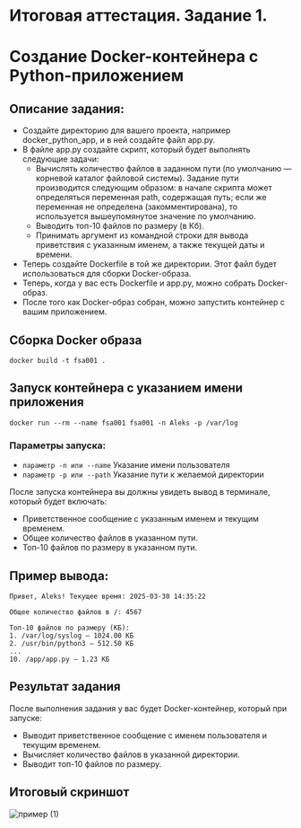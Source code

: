 # Итоговая аттестация. Задание 1.
# Создание Docker-контейнера с Python-приложением
## Описание задания:
- Создайте директорию для вашего проекта, например docker_python_app, и в ней создайте файл app.py.
- В файле app.py создайте скрипт, который будет выполнять следующие задачи:
  - Вычислять количество файлов в заданном пути (по умолчанию — корневой каталог файловой системы). Задание пути производится следующим образом: в начале скрипта может определяться переменная path, содержащая путь; если же переменная не определена (закомментирована), то используется вышеупомянутое значение по умолчанию.
  - Выводить топ-10 файлов по размеру (в Кб).
  - Принимать аргумент из командной строки для вывода приветствия с указанным именем, а также текущей даты и времени.
- Теперь создайте Dockerfile в той же директории. Этот файл будет использоваться для сборки Docker-образа.
- Теперь, когда у вас есть Dockerfile и app.py, можно собрать Docker-образ.
- После того как Docker-образ собран, можно запустить контейнер с вашим приложением. 

## Сборка Docker образа
```docker build -t fsa001 .```

## Запуск контейнера с указанием имени приложения
```docker run --rm --name fsa001 fsa001 -n Aleks -p /var/log```
### Параметры запуска:
- ```параметр -n или --name``` Указание имени пользователя
- ```параметр -p или --path``` Указание пути к желаемой директории

После запуска контейнера вы должны увидеть вывод в терминале, который будет включать:

- Приветственное сообщение с указанным именем и текущим временем.
- Общее количество файлов в указанном пути.
- Топ-10 файлов по размеру в указанном пути.

## Пример вывода:
```
Привет, Aleks! Текущее время: 2025-03-30 14:35:22

Общее количество файлов в /: 4567

Топ-10 файлов по размеру (КБ):
1. /var/log/syslog — 1024.00 КБ
2. /usr/bin/python3 — 512.50 КБ
...
10. /app/app.py — 1.23 КБ
```

## Результат задания
После выполнения задания у вас будет Docker-контейнер, который при запуске:
- Выводит приветственное сообщение с именем пользователя и текущим временем.
- Вычисляет количество файлов в указанной директории.
- Выводит топ-10 файлов по размеру.

## Итоговый скриншот
![пример (1)](https://github.com/AlboMac/Data1t-final01/blob/115b1cf16fbc9962ac765574897dae0b975761e9/SCREENSHOT/Screenshot%20from%202025-03-30%2019-53-08.png)
